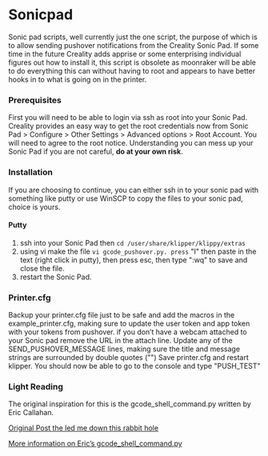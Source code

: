 # Sonicpad
Sonic pad scripts, well currently just the one script, the purpose of which is to allow sending pushover notifications from the Creality Sonic Pad. If some time in the future Creality adds apprise or some enterprising individual figures out how to install it, this script is obsolete as moonraker will be able to do everything this can without having to root and appears to have better hooks in to what is going on in the printer. 

### Prerequisites 
First you will need to be able to login via ssh as root into your Sonic Pad. Creality provides an easy way to get the root credentials now from Sonic Pad > Configure > Other Settings > Advanced options > Root Account. You will need to agree to the root notice. Understanding you can mess up your Sonic Pad if you are not careful, **do at your own risk**.

### Installation
If you are choosing to continue, you can either ssh in to your sonic pad with something like putty or use WinSCP to copy the files to your sonic pad, choice is yours. 
#### Putty
1. ssh into your Sonic Pad then `cd /user/share/klipper/klippy/extras`
2. using vi make the file `vi gcode_pushover.py. press` "I" then paste in the text (right click in putty), then press esc, then type ":wq" to save and close the file.
3. restart the Sonic Pad.

### Printer.cfg 
Backup your printer.cfg file just to be safe and add the macros in the example_printer.cfg, making sure to update the user token and app token with your tokens from pushover. if you don’t have a webcam attached to your Sonic pad remove the URL in the attach line. Update any of the SEND_PUSHOVER_MESSAGE lines, making sure the title and message strings are surrounded by double quotes ("")
Save printer.cfg and restart klipper. You should now be able to go to the console and type "PUSH_TEST"

### Light Reading
The original inspiration for this is the gcode_shell_command.py written by Eric Callahan.

[Original Post the led me down this rabbit hole]( https://www.teamfdm.com/forums/topic/816-howto-pushover-notifications-for-completed-prints-to-your-phone/)

[More information on Eric’s gcode_shell_command.py]( https://github.com/th33xitus/kiauh/blob/master/docs/gcode_shell_command.md)
